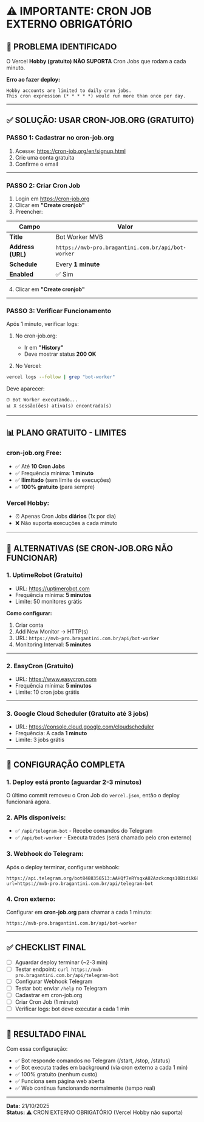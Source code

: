 # ⚠️ IMPORTANTE: CRON JOB EXTERNO OBRIGATÓRIO

## 🚫 PROBLEMA IDENTIFICADO

O Vercel **Hobby (gratuito)** **NÃO SUPORTA** Cron Jobs que rodam a cada minuto.

**Erro ao fazer deploy:**
```
Hobby accounts are limited to daily cron jobs. 
This cron expression (* * * * *) would run more than once per day.
```

---

## ✅ SOLUÇÃO: USAR CRON-JOB.ORG (GRATUITO)

### **PASSO 1: Cadastrar no cron-job.org**

1. Acesse: https://cron-job.org/en/signup.html
2. Crie uma conta gratuita
3. Confirme o email

---

### **PASSO 2: Criar Cron Job**

1. Login em https://cron-job.org
2. Clicar em **"Create cronjob"**
3. Preencher:

| Campo | Valor |
|-------|-------|
| **Title** | Bot Worker MVB |
| **Address (URL)** | `https://mvb-pro.bragantini.com.br/api/bot-worker` |
| **Schedule** | Every **1 minute** |
| **Enabled** | ✅ Sim |

4. Clicar em **"Create cronjob"**

---

### **PASSO 3: Verificar Funcionamento**

Após 1 minuto, verificar logs:

1. No cron-job.org:
   - Ir em **"History"**
   - Deve mostrar status **200 OK**

2. No Vercel:
```bash
vercel logs --follow | grep "bot-worker"
```

Deve aparecer:
```
⏰ Bot Worker executando...
📊 X sessão(ões) ativa(s) encontrada(s)
```

---

## 📊 PLANO GRATUITO - LIMITES

### **cron-job.org Free:**
- ✅ Até **10 Cron Jobs**
- ✅ Frequência mínima: **1 minuto**
- ✅ **Ilimitado** (sem limite de execuções)
- ✅ **100% gratuito** (para sempre)

### **Vercel Hobby:**
- ⏰ Apenas Cron Jobs **diários** (1x por dia)
- ❌ Não suporta execuções a cada minuto

---

## 🎯 ALTERNATIVAS (SE CRON-JOB.ORG NÃO FUNCIONAR)

### **1. UptimeRobot (Gratuito)**
- URL: https://uptimerobot.com
- Frequência mínima: **5 minutos**
- Limite: 50 monitores grátis

**Como configurar:**
1. Criar conta
2. Add New Monitor → HTTP(s)
3. URL: `https://mvb-pro.bragantini.com.br/api/bot-worker`
4. Monitoring Interval: **5 minutes**

---

### **2. EasyCron (Gratuito)**
- URL: https://www.easycron.com
- Frequência mínima: **5 minutos**
- Limite: 10 cron jobs grátis

---

### **3. Google Cloud Scheduler (Gratuito até 3 jobs)**
- URL: https://console.cloud.google.com/cloudscheduler
- Frequência: A cada **1 minuto**
- Limite: 3 jobs grátis

---

## 🔧 CONFIGURAÇÃO COMPLETA

### **1. Deploy está pronto (aguardar 2-3 minutos)**

O último commit removeu o Cron Job do `vercel.json`, então o deploy funcionará agora.

### **2. APIs disponíveis:**

- ✅ `/api/telegram-bot` - Recebe comandos do Telegram
- ✅ `/api/bot-worker` - Executa trades (será chamado pelo cron externo)

### **3. Webhook do Telegram:**

Após o deploy terminar, configurar webhook:
```
https://api.telegram.org/bot8488356513:AAHQf7eRYsqxA02Azckcmqs10Bidik6887k/setWebhook?url=https://mvb-pro.bragantini.com.br/api/telegram-bot
```

### **4. Cron externo:**

Configurar em **cron-job.org** para chamar a cada 1 minuto:
```
https://mvb-pro.bragantini.com.br/api/bot-worker
```

---

## ✅ CHECKLIST FINAL

- [ ] Aguardar deploy terminar (~2-3 min)
- [ ] Testar endpoint: `curl https://mvb-pro.bragantini.com.br/api/telegram-bot`
- [ ] Configurar Webhook Telegram
- [ ] Testar bot: enviar `/help` no Telegram
- [ ] Cadastrar em cron-job.org
- [ ] Criar Cron Job (1 minuto)
- [ ] Verificar logs: bot deve executar a cada 1 min

---

## 🎉 RESULTADO FINAL

Com essa configuração:

- ✅ Bot responde comandos no Telegram (/start, /stop, /status)
- ✅ Bot executa trades em background (via cron externo a cada 1 min)
- ✅ 100% gratuito (nenhum custo)
- ✅ Funciona sem página web aberta
- ✅ Web continua funcionando normalmente (tempo real)

---

**Data:** 21/10/2025  
**Status:** ⚠️ CRON EXTERNO OBRIGATÓRIO (Vercel Hobby não suporta)

